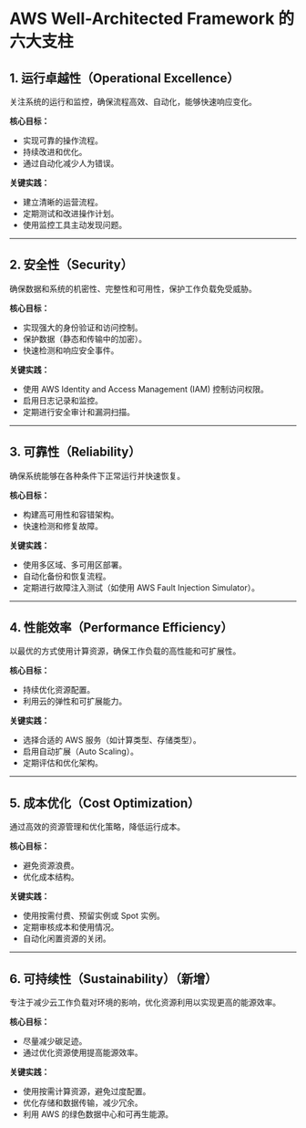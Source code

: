 # AWS Well-Architected Framework 的六大支柱

## 1. 运行卓越性（Operational Excellence）

关注系统的运行和监控，确保流程高效、自动化，能够快速响应变化。

**核心目标：**
- 实现可靠的操作流程。
- 持续改进和优化。
- 通过自动化减少人为错误。

**关键实践：**
- 建立清晰的运营流程。
- 定期测试和改进操作计划。
- 使用监控工具主动发现问题。

---

## 2. 安全性（Security）

确保数据和系统的机密性、完整性和可用性，保护工作负载免受威胁。

**核心目标：**
- 实现强大的身份验证和访问控制。
- 保护数据（静态和传输中的加密）。
- 快速检测和响应安全事件。

**关键实践：**
- 使用 AWS Identity and Access Management (IAM) 控制访问权限。
- 启用日志记录和监控。
- 定期进行安全审计和漏洞扫描。

---

## 3. 可靠性（Reliability）

确保系统能够在各种条件下正常运行并快速恢复。

**核心目标：**
- 构建高可用性和容错架构。
- 快速检测和修复故障。

**关键实践：**
- 使用多区域、多可用区部署。
- 自动化备份和恢复流程。
- 定期进行故障注入测试（如使用 AWS Fault Injection Simulator）。

---

## 4. 性能效率（Performance Efficiency）

以最优的方式使用计算资源，确保工作负载的高性能和可扩展性。

**核心目标：**
- 持续优化资源配置。
- 利用云的弹性和可扩展能力。

**关键实践：**
- 选择合适的 AWS 服务（如计算类型、存储类型）。
- 启用自动扩展（Auto Scaling）。
- 定期评估和优化架构。

---

## 5. 成本优化（Cost Optimization）

通过高效的资源管理和优化策略，降低运行成本。

**核心目标：**
- 避免资源浪费。
- 优化成本结构。

**关键实践：**
- 使用按需付费、预留实例或 Spot 实例。
- 定期审核成本和使用情况。
- 自动化闲置资源的关闭。

---

## 6. 可持续性（Sustainability）（新增）

专注于减少云工作负载对环境的影响，优化资源利用以实现更高的能源效率。

**核心目标：**
- 尽量减少碳足迹。
- 通过优化资源使用提高能源效率。

**关键实践：**
- 使用按需计算资源，避免过度配置。
- 优化存储和数据传输，减少冗余。
- 利用 AWS 的绿色数据中心和可再生能源。
